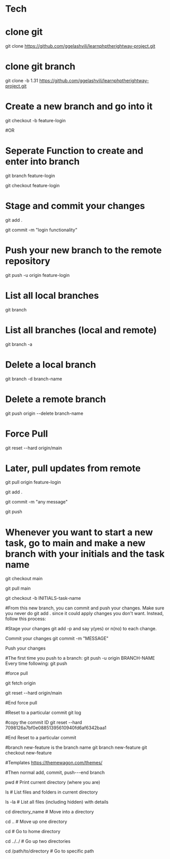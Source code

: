 # Tech
# clone git
git clone https://github.com/ggelashvili/learnphptherightway-project.git

# clone git branch
git clone -b 1.31 https://github.com/ggelashvili/learnphptherightway-project.git

# Create a new branch and go into it
git checkout -b feature-login

#OR

# Seperate Function to create and enter into branch
git branch feature-login

git checkout feature-login

# Stage and commit your changes
git add .

git commit -m "login functionality"

# Push your new branch to the remote repository
git push -u origin feature-login

# List all local branches
git branch

# List all branches (local and remote)
git branch -a

# Delete a local branch
git branch -d branch-name

# Delete a remote branch
git push origin --delete branch-name

# Force Pull
git reset --hard origin/main

# Later, pull updates from remote
git pull origin feature-login

git add .

git commit -m "any message"

git push

# Whenever you want to start a new task, go to main and make a new branch with your initials and the task name

git checkout main

git pull main

git checkout -b INITIALS-task-name

#From this new branch, you can commit and push your changes. Make sure you never do git add . since it could apply changes you don't want. Instead, follow this process:

#Stage your changes git add -p and say y(yes) or n(no) to each change.

Commit your changes git commit -m "MESSAGE"

Push your changes

#The first time you push to a branch: git push -u origin BRANCH-NAME
Every time following: git push

#force pull

git fetch origin

git reset --hard origin/main

#End force pull

#Reset to a particular commit
git log 

#copy the commit ID
git reset --hard 7098126a7bf0e08851395610940fd6af6342baa1

#End Reset to a particular commit

#branch new-feature is the branch name
git branch new-feature
git checkout new-feature


#Templates
https://themewagon.com/themes/

#Then normal add, commit, push---end branch

pwd                    # Print current directory (where you are)

ls                     # List files and folders in current directory

ls -la                # List all files (including hidden) with details

cd directory_name        # Move into a directory

cd ..                   # Move up one directory

cd                      # Go to home directory

cd ../../              # Go up two directories

cd /path/to/directory  # Go to specific path
